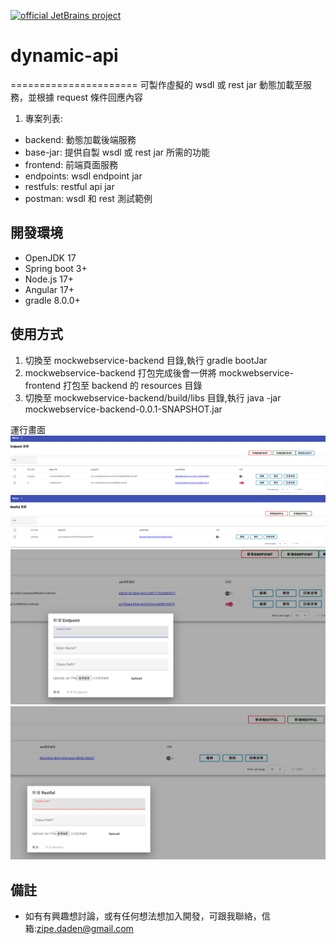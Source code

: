 [![official JetBrains project](https://jb.gg/badges/official.svg)](https://confluence.jetbrains.com/display/ALL/JetBrains+on+GitHub)

# dynamic-api
======================
可製作虛擬的 wsdl 或 rest jar 動態加載至服務，並根據 request 條件回應內容
1. 專案列表:
- backend: 動態加載後端服務
- base-jar: 提供自製 wsdl 或 rest jar 所需的功能
- frontend: 前端頁面服務
- endpoints: wsdl endpoint jar 
- restfuls: restful api jar
- postman: wsdl 和 rest 測試範例

## 開發環境
* OpenJDK 17
* Spring boot 3+
* Node.js 17+
* Angular 17+
* gradle 8.0.0+

## 使用方式
1. 切換至 mockwebservice-backend 目錄,執行 gradle bootJar
2. mockwebservice-backend 打包完成後會一併將 mockwebservice-frontend 打包至 backend 的 resources 目錄
3. 切換至 mockwebservice-backend/build/libs 目錄,執行 java -jar mockwebservice-backend-0.0.1-SNAPSHOT.jar

運行畫面
<img src="./images/endpoint_dashboard.png" style="zoom:70%" />
<img src="./images/restful_dashboard.png" style="zoom:70%" />
<img src="./images/create_new_endpoint.png" style="zoom:70%" />
<img src="./images/create_new_restful.png" style="zoom:70%" />
## 備註
* 如有有興趣想討論，或有任何想法想加入開發，可跟我聯絡，信箱:zipe.daden@gmail.com
